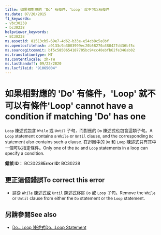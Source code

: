 ```yaml
---
title: 如果相對應的 'Do' 有條件，'Loop' 就不可以有條件
ms.date: 07/20/2015
f1_keywords:
- vbc30238
- bc30238
helpviewer_keywords:
- BC30238
ms.assetid: 81513cb5-69e7-4d62-b33e-e54cb8c5e8bf
ms.openlocfilehash: a9133c9a3003999ec20b58270a380427d436bf5c
ms.sourcegitcommit: bf5c5850654187705bc94cc40ebfb62fe346ab02
ms.translationtype: MT
ms.contentlocale: zh-TW
ms.lasthandoff: 09/23/2020
ms.locfileid: "91065004"
---
```

# <a name="loop-cannot-have-a-condition-if-matching-do-has-one"></a><span data-ttu-id="f1bd3-102">如果相對應的 'Do' 有條件，'Loop' 就不可以有條件</span><span class="sxs-lookup"><span data-stu-id="f1bd3-102">'Loop' cannot have a condition if matching 'Do' has one</span></span>

<span data-ttu-id="f1bd3-103">`Loop` 陳述式包含 `While` 或 `Until` 子句，而對應的 `Do` 陳述式也包含這類子句。</span><span class="sxs-lookup"><span data-stu-id="f1bd3-103">A `Loop` statement contains a `While` or `Until` clause, and the corresponding `Do` statement also contains such a clause.</span></span> <span data-ttu-id="f1bd3-104">在迴圈中的 `Do` 和 `Loop` 陳述式只有其中一個可以指定條件。</span><span class="sxs-lookup"><span data-stu-id="f1bd3-104">Only one of the `Do` and `Loop` statements in a loop can specify a condition.</span></span>  
  
 <span data-ttu-id="f1bd3-105">**錯誤 ID︰** BC30238</span><span class="sxs-lookup"><span data-stu-id="f1bd3-105">**Error ID:** BC30238</span></span>  
  
## <a name="to-correct-this-error"></a><span data-ttu-id="f1bd3-106">更正這個錯誤</span><span class="sxs-lookup"><span data-stu-id="f1bd3-106">To correct this error</span></span>  
  
- <span data-ttu-id="f1bd3-107">請從 `While` 陳述式或 `Until` 陳述式移除 `Do` 或 `Loop` 子句。</span><span class="sxs-lookup"><span data-stu-id="f1bd3-107">Remove the `While` or `Until` clause from either the `Do` statement or the `Loop` statement.</span></span>  
  
## <a name="see-also"></a><span data-ttu-id="f1bd3-108">另請參閱</span><span class="sxs-lookup"><span data-stu-id="f1bd3-108">See also</span></span>

- [<span data-ttu-id="f1bd3-109">Do...Loop 陳述式</span><span class="sxs-lookup"><span data-stu-id="f1bd3-109">Do...Loop Statement</span></span>](../language-reference/statements/do-loop-statement.md)

